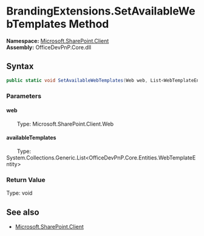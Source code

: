 # BrandingExtensions.SetAvailableWebTemplates Method  
  

**Namespace:** [Microsoft.SharePoint.Client](Microsoft.SharePoint.Client.md)  
**Assembly:** OfficeDevPnP.Core.dll  
## Syntax
```C#
public static void SetAvailableWebTemplates(Web web, List<WebTemplateEntity> availableTemplates)
```
### Parameters
#### web  
&emsp;&emsp;Type: Microsoft.SharePoint.Client.Web  

#### availableTemplates  
&emsp;&emsp;Type: System.Collections.Generic.List<OfficeDevPnP.Core.Entities.WebTemplateEntity>  

### Return Value
Type: void  

## See also
- [Microsoft.SharePoint.Client](Microsoft.SharePoint.Client.md)
